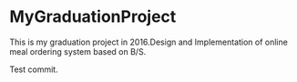 # MyGraduationProject
This is my graduation project in 2016.Design and Implementation of online meal ordering system  based on  B/S.


Test commit.
